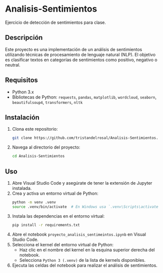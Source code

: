 # Analisis-Sentimientos

Ejercicio de detección de sentimientos para clase.

## Descripción

Este proyecto es una implementación de un análisis de sentimientos utilizando técnicas de procesamiento de lenguaje natural (NLP). El objetivo es clasificar textos en categorías de sentimientos como positivo, negativo o neutral.

## Requisitos

- Python 3.x
- Bibliotecas de Python: `requests`, `pandas`, `matplotlib`, `wordcloud`, `seaborn`, `beautifulsoup4`, `transformers`, `nltk`

## Instalación

1. Clona este repositorio:
    ```sh
    git clone https://github.com/tristandelrosal/Analisis-Sentimientos.git
    ```
2. Navega al directorio del proyecto:
    ```sh
    cd Analisis-Sentimientos
    ```

## Uso

1. Abre Visual Studio Code y asegúrate de tener la extensión de Jupyter instalada.
2. Crea y activa un entorno virtual de Python:
    ```sh
    python -m venv .venv
    source .venv/bin/activate  # En Windows usa `.venv\Scripts\activate`
    ```
3. Instala las dependencias en el entorno virtual:
    ```sh
    pip install -r requirements.txt
    ```
4. Abre el notebook `proyecto_analisis_sentimeintos.ipynb` en Visual Studio Code.
5. Selecciona el kernel del entorno virtual de Python:
    - Haz clic en el nombre del kernel en la esquina superior derecha del notebook.
    - Selecciona `Python 3 (.venv)` de la lista de kernels disponibles.
6. Ejecuta las celdas del notebook para realizar el análisis de sentimientos.